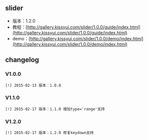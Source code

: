 ## slider

* 版本：1.2.0
* 教程：[http://gallery.kissyui.com/slider/1.0.0/guide/index.html](http://gallery.kissyui.com/slider/1.0.0/guide/index.html)
* demo：[http://gallery.kissyui.com/slider/1.0.0/demo/index.html](http://gallery.kissyui.com/slider/1.0.0/demo/index.html)

## changelog

### V1.0.0
    [!] 2015-02-13 版本：1.0.0

### V1.1.0
    [!] 2015-02-17 版本：1.1.0 增加type='range'支持
    
### V1.2.0
    [!] 2015-02-17 版本：1.2.0 修复keydown支持
